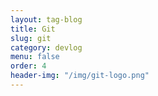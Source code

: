 ```yaml
---
layout: tag-blog
title: Git
slug: git
category: devlog
menu: false
order: 4
header-img: "/img/git-logo.png"
---
```

